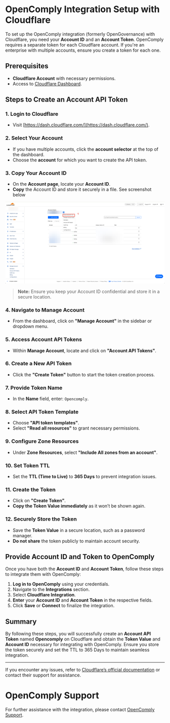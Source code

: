 # OpenComply Integration Setup with Cloudflare

To set up the OpenComply integration (formerly OpenGovernance) with Cloudflare, you need your **Account ID** and an **Account Token**. OpenComply requires a separate token for each Cloudflare account. If you're an enterprise with multiple accounts, ensure you create a token for each one.

## Prerequisites

- **Cloudflare Account** with necessary permissions.
- Access to [Cloudflare Dashboard](https://dash.cloudflare.com/).

## Steps to Create an Account API Token

### 1. Login to Cloudflare

- Visit [https://dash.cloudflare.com/](https://dash.cloudflare.com/).

### 2. Select Your Account

- If you have multiple accounts, click the **account selector** at the top of the dashboard.
- Choose the **account** for which you want to create the API token.

### 3. Copy Your Account ID

- On the **Account page**, locate your **Account ID**.
- **Copy** the Account ID and store it securely in a file. See screenshot below

![Copy Account ID](https://raw.githubusercontent.com/opengovern/hub/refs/heads/main/ui/src/pages/setup/setup-cloudflare.png)

> **Note:** Ensure you keep your Account ID confidential and store it in a secure location.

### 4. Navigate to Manage Account

- From the dashboard, click on **"Manage Account"** in the sidebar or dropdown menu.

### 5. Access Account API Tokens

- Within **Manage Account**, locate and click on **"Account API Tokens"**.

### 6. Create a New API Token

- Click the **"Create Token"** button to start the token creation process.

### 7. Provide Token Name

- In the **Name** field, enter: `Opencomply`.

### 8. Select API Token Template

- Choose **"API token templates"**.
- Select **"Read all resources"** to grant necessary permissions.

### 9. Configure Zone Resources

- Under **Zone Resources**, select **"Include All zones from an account"**.

### 10. Set Token TTL

- Set the **TTL (Time to Live)** to **365 Days** to prevent integration issues.

### 11. Create the Token

- Click on **"Create Token"**.
- **Copy the Token Value immediately** as it won’t be shown again.

### 12. Securely Store the Token

- Save the **Token Value** in a secure location, such as a password manager.
- **Do not share** the token publicly to maintain account security.

## Provide Account ID and Token to OpenComply

Once you have both the **Account ID** and **Account Token**, follow these steps to integrate them with OpenComply:

1. **Log in to OpenComply** using your credentials.
2. Navigate to the **Integrations** section.
3. Select **Cloudflare Integration**.
4. **Enter** your **Account ID** and **Account Token** in the respective fields.
5. Click **Save** or **Connect** to finalize the integration.

## Summary

By following these steps, you will successfully create an **Account API Token** named **Opencomply** on Cloudflare and obtain the **Token Value** and **Account ID** necessary for integrating with OpenComply. Ensure you store the token securely and set the TTL to 365 Days to maintain seamless integration.

---

If you encounter any issues, refer to [Cloudflare’s official documentation](https://developers.cloudflare.com/api/tokens/create/) or contact their support for assistance.

# OpenComply Support

For further assistance with the integration, please contact [OpenComply Support](mailto:support@opencomply.com).
